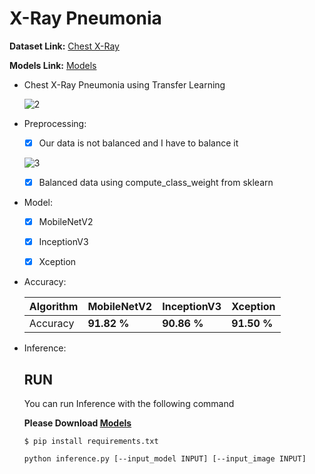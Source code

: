 # X-Ray Pneumonia 

  **Dataset Link:** [Chest X-Ray](https://www.kaggle.com/paultimothymooney/chest-xray-pneumonia)
  
  **Models Link:** [Models](https://drive.google.com/drive/folders/1C44lOwXWsS9uHxB5YyoyQk4kfOoCz96N?usp=sharing)

  - Chest X-Ray Pneumonia using Transfer Learning

    ![2](https://user-images.githubusercontent.com/88143329/156312207-4279eafd-b6e1-4131-9288-a44fb2965304.png)

  - Preprocessing:
  
    - [x]  Our data is not balanced and I have to balance it
    
    ![3](https://user-images.githubusercontent.com/88143329/156312297-57caf4c2-192e-4429-ac78-46058d1ab06c.png)
    
    - [x] Balanced data using compute_class_weight from sklearn

  - Model:

    - [x]  MobileNetV2
    - [x]  InceptionV3
    - [x]  Xception


  - Accuracy:

    Algorithm | MobileNetV2 | InceptionV3 | Xception |
    ------------- | ------------- | ------------- | ------------- |
    Accuracy | **91.82 %** | **90.86 %** | **91.50 %**  |
    
   - Inference:

      ## RUN
      You can run  Inference with the following command
      
      **Please Download [Models](https://drive.google.com/drive/folders/1C44lOwXWsS9uHxB5YyoyQk4kfOoCz96N?usp=sharing)**

      ```
      $ pip install requirements.txt
      
      python inference.py [--input_model INPUT] [--input_image INPUT]
      ```
